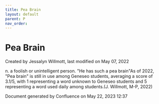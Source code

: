 ```yaml
---
title: Pea Brain
layout: default
parent: P
nav_order:
---
```


# Pea Brain

Created by  Jessalyn Willmott, last modified on May 07, 2022

n. a foolish or unintelligent person. &quot;He has such a pea brain&quot;As of 2022, &quot;Pea brain&quot; is still in use among Geneseo students, averaging a score of 3.1/5, with 1 representing a word unknown to Geneseo students and 5 representing a word used daily among students.(J. Willmott, M-P, 2022)

Document generated by Confluence on May 22, 2023 12:37


